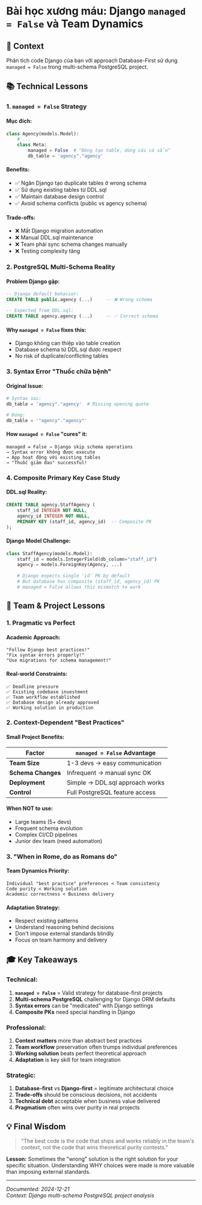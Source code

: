 # Bài học xương máu: Django `managed = False` và Team Dynamics

## 🎯 **Context**
Phân tích code Django của bạn với approach Database-First sử dụng `managed = False` trong multi-schema PostgreSQL project.

## 📚 **Technical Lessons**

### **1. `managed = False` Strategy**

#### **Mục đích:**
```python
class Agency(models.Model):
    # ...
    class Meta:
        managed = False  # "Đừng tạo table, dùng cái có sẵn"
        db_table = 'agency"."agency'
```

#### **Benefits:**
- ✅ Ngăn Django tạo duplicate tables ở wrong schema
- ✅ Sử dụng existing tables từ DDL.sql
- ✅ Maintain database design control
- ✅ Avoid schema conflicts (public vs agency schema)

#### **Trade-offs:**
- ❌ Mất Django migration automation
- ❌ Manual DDL.sql maintenance
- ❌ Team phải sync schema changes manually
- ❌ Testing complexity tăng

### **2. PostgreSQL Multi-Schema Reality**

#### **Problem Django gặp:**
```sql
-- Django default behavior:
CREATE TABLE public.agency (...)     -- ❌ Wrong schema

-- Expected from DDL.sql:
CREATE TABLE agency.agency (...)     -- ✅ Correct schema
```

#### **Why `managed = False` fixes this:**
- Django không can thiệp vào table creation
- Database schema từ DDL.sql được respect
- No risk of duplicate/conflicting tables

### **3. Syntax Error "Thuốc chữa bệnh"**

#### **Original Issue:**
```python
# Syntax sai:
db_table = 'agency"."agency'  # Missing opening quote

# Đúng:
db_table = '"agency"."agency"'
```

#### **How `managed = False` "cures" it:**
```
managed = False → Django skip schema operations
→ Syntax error không được execute
→ App hoạt động với existing tables
→ "Thuốc giảm đau" successful!
```

### **4. Composite Primary Key Case Study**

#### **DDL.sql Reality:**
```sql
CREATE TABLE agency.StaffAgency (
    staff_id INTEGER NOT NULL,
    agency_id INTEGER NOT NULL,
    PRIMARY KEY (staff_id, agency_id)  -- Composite PK
);
```

#### **Django Model Challenge:**
```python
class StaffAgency(models.Model):
    staff_id = models.IntegerField(db_column="staff_id")
    agency = models.ForeignKey(Agency, ...)
    
    # Django expects single 'id' PK by default
    # But database has composite (staff_id, agency_id) PK
    # managed = False allows this mismatch to work
```

## 🏢 **Team & Project Lessons**

### **1. Pragmatic vs Perfect**

#### **Academic Approach:**
```
"Follow Django best practices!"
"Fix syntax errors properly!"
"Use migrations for schema management!"
```

#### **Real-world Constraints:**
```
✅ Deadline pressure
✅ Existing codebase investment
✅ Team workflow established
✅ Database design already approved
✅ Working solution in production
```

### **2. Context-Dependent "Best Practices"**

#### **Small Project Benefits:**
| Factor | `managed = False` Advantage |
|--------|----------------------------|
| **Team Size** | 1-3 devs → easy communication |
| **Schema Changes** | Infrequent → manual sync OK |
| **Deployment** | Simple → DDL.sql approach works |
| **Control** | Full PostgreSQL feature access |

#### **When NOT to use:**
- Large teams (5+ devs)
- Frequent schema evolution
- Complex CI/CD pipelines
- Junior dev team (need automation)

### **3. "When in Rome, do as Romans do"**

#### **Team Dynamics Priority:**
```
Individual "best practice" preferences < Team consistency
Code purity < Working solution
Academic correctness < Business delivery
```

#### **Adaptation Strategy:**
- Respect existing patterns
- Understand reasoning behind decisions
- Don't impose external standards blindly
- Focus on team harmony and delivery

## 🎓 **Key Takeaways**

### **Technical:**
1. **`managed = False`** = Valid strategy for database-first projects
2. **Multi-schema PostgreSQL** challenging for Django ORM defaults
3. **Syntax errors** can be "medicated" with Django settings
4. **Composite PKs** need special handling in Django

### **Professional:**
1. **Context matters** more than abstract best practices
2. **Team workflow** preservation often trumps individual preferences
3. **Working solution** beats perfect theoretical approach
4. **Adaptation** is key skill for team integration

### **Strategic:**
1. **Database-first** vs **Django-first** = legitimate architectural choice
2. **Trade-offs** should be conscious decisions, not accidents
3. **Technical debt** acceptable when business value delivered
4. **Pragmatism** often wins over purity in real projects

## 💡 **Final Wisdom**

> "The best code is the code that ships and works reliably in the team's context, not the code that wins theoretical purity contests."

**Lesson:** Sometimes the "wrong" solution is the right solution for your specific situation. Understanding WHY choices were made is more valuable than imposing external standards.

---

*Documented: 2024-12-21*  
*Context: Django multi-schema PostgreSQL project analysis*
